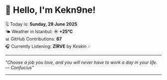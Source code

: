# 👋 Hello, I'm Kekn9ne!

🗓️ Today is: **Sunday, 29 June 2025**  
🌤️ Weather in Istanbul: **☀️   +25°C**  
📊 GitHub Contributions: **67**  
🎧 Currently Listening: **ZİRVE** by *Keskin* 🎶

---

_"Choose a job you love, and you will never have to work a day in your life.  — *Confucius*"_

---
